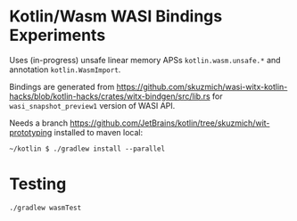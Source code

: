 # Kotlin/Wasm WASI Bindings Experiments

Uses (in-progress) unsafe linear memory APSs `kotlin.wasm.unsafe.*` and annotation `kotlin.WasmImport`.

Bindings are generated from https://github.com/skuzmich/wasi-witx-kotlin-hacks/blob/kotlin-hacks/crates/witx-bindgen/src/lib.rs for `wasi_snapshot_preview1` version of WASI API.

Needs a branch https://github.com/JetBrains/kotlin/tree/skuzmich/wit-prototyping installed to maven local:

```
~/kotlin $ ./gradlew install --parallel
```


# Testing


```
./gradlew wasmTest
```
